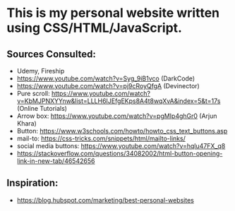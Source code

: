 # This is my personal website written using CSS/HTML/JavaScript.

## Sources Consulted: 
* Udemy, Fireship
* https://www.youtube.com/watch?v=Syg_9iB1vco (DarkCode)
* https://www.youtube.com/watch?v=pj9cRoyQfgA (Devinector)
* Pure scroll: https://www.youtube.com/watch?v=KbMJPNXYYnw&list=LLLH6IJEfgEKps8A4t8wqXvA&index=5&t=17s (Online Tutorials)
* Arrow box: https://www.youtube.com/watch?v=pgMIp4ghGr0 (Arjun Khara)
* Button: https://www.w3schools.com/howto/howto_css_text_buttons.asp
* mail-to: https://css-tricks.com/snippets/html/mailto-links/
* social media buttons: https://www.youtube.com/watch?v=hqlu47FX_q8
* https://stackoverflow.com/questions/34082002/html-button-opening-link-in-new-tab/46542656

## Inspiration:
* https://blog.hubspot.com/marketing/best-personal-websites
